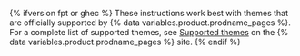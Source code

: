 {% ifversion fpt or ghec %}
These instructions work best with themes that are officially supported by {% data variables.product.prodname_pages %}. For a complete list of supported themes, see [Supported themes](https://pages.github.com/themes/) on the {% data variables.product.prodname_pages %} site.
{% endif %}
